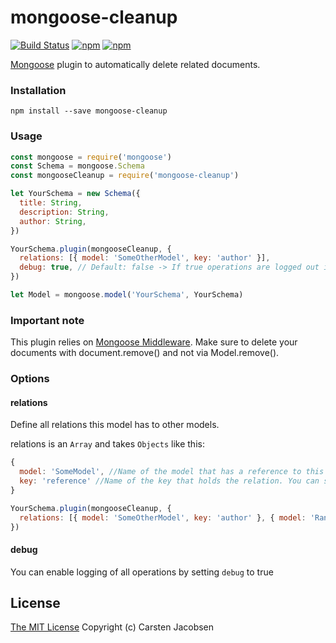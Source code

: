 # mongoose-cleanup

[![Build Status](https://travis-ci.org/crsten/mongoose-cleanup.svg?branch=master&style=flat-square)](https://travis-ci.org/crsten/mongoose-cleanup)
[![npm](https://img.shields.io/npm/dt/mongoose-cleanup.svg?style=flat-square)](https://www.npmjs.com/package/mongoose-cleanup)
[![npm](https://img.shields.io/npm/v/mongoose-cleanup.svg?style=flat-square)](https://www.npmjs.com/package/mongoose-cleanup)

[Mongoose](http://mongoosejs.com/) plugin to automatically delete related documents.

### Installation

`npm install --save mongoose-cleanup`

### Usage

```js
const mongoose = require('mongoose')
const Schema = mongoose.Schema
const mongooseCleanup = require('mongoose-cleanup')

let YourSchema = new Schema({
  title: String,
  description: String,
  author: String,
})

YourSchema.plugin(mongooseCleanup, {
  relations: [{ model: 'SomeOtherModel', key: 'author' }],
  debug: true, // Default: false -> If true operations are logged out in your console
})

let Model = mongoose.model('YourSchema', YourSchema)
```

### Important note

This plugin relies on [Mongoose Middleware](http://mongoosejs.com/docs/middleware).
Make sure to delete your documents with document.remove() and not via Model.remove().

### Options

#### relations

Define all relations this model has to other models.

relations is an `Array` and takes `Objects` like this:

```js
{
  model: 'SomeModel', //Name of the model that has a reference to this model
  key: 'reference' //Name of the key that holds the relation. You can send an array aswell
}
```

```js
YourSchema.plugin(mongooseCleanup, {
  relations: [{ model: 'SomeOtherModel', key: 'author' }, { model: 'RandomModel', key: 'user' }],
})
```

#### debug

You can enable logging of all operations by setting `debug` to true

## License

[The MIT License](http://opensource.org/licenses/MIT)
Copyright (c) Carsten Jacobsen
